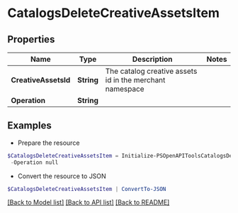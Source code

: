 # CatalogsDeleteCreativeAssetsItem
## Properties

Name | Type | Description | Notes
------------ | ------------- | ------------- | -------------
**CreativeAssetsId** | **String** | The catalog creative assets id in the merchant namespace | 
**Operation** | **String** |  | 

## Examples

- Prepare the resource
```powershell
$CatalogsDeleteCreativeAssetsItem = Initialize-PSOpenAPIToolsCatalogsDeleteCreativeAssetsItem  -CreativeAssetsId DS0294-M `
 -Operation null
```

- Convert the resource to JSON
```powershell
$CatalogsDeleteCreativeAssetsItem | ConvertTo-JSON
```

[[Back to Model list]](../README.md#documentation-for-models) [[Back to API list]](../README.md#documentation-for-api-endpoints) [[Back to README]](../README.md)


